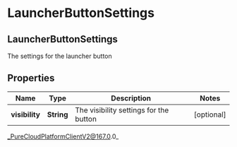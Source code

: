 # LauncherButtonSettings

## LauncherButtonSettings
The settings for the launcher button

## Properties

|Name | Type | Description | Notes|
|------------ | ------------- | ------------- | -------------|
| **visibility** | **String** | The visibility settings for the button | [optional] |



_PureCloudPlatformClientV2@167.0.0_
